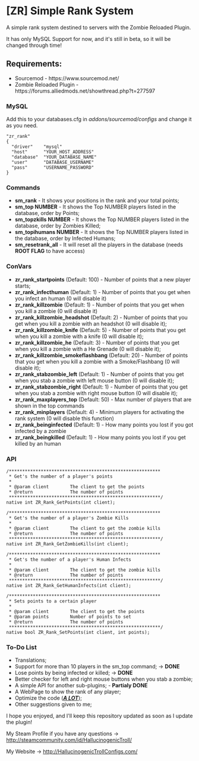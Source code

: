 <h1>[ZR] Simple Rank System</h1>

<p>A simple rank system destined to servers with the Zombie Reloaded Plugin.</p>
<p>It has only MySQL Support for now, and it's still in beta, so it will be changed through time!</p>

<h2>Requirements: </h2>
<ul>
  <li>Sourcemod - https://www.sourcemod.net/</li>
  <li>Zombie Reloaded Plugin - https://forums.alliedmods.net/showthread.php?t=277597</li>  
</ul>

<h3>MySQL</h3>
<p>Add this to your databases.cfg in <i>addons/sourcemod/configs</i> and change it as you need.

```
"zr_rank"
{
  "driver"    "mysql"
  "host"      "YOUR_HOST_ADDRESS"
  "database"  "YOUR_DATABASE_NAME"
  "user"      "DATABASE_USERNAME"
  "pass"      "USERNAME_PASSWORD"
}
```

<h3>Commands</h3>
<ul>
  <li><b>sm_rank</b> - It shows your positions in the rank and your total points;</li>
  <li><b>sm_top NUMBER</b> - It shows the Top NUMBER players listed in the database, order by Points;</li>
  <li><b>sm_topzkills NUMBER</b> - It shows the Top NUMBER players listed in the database, order by Zombies Killed;</li>
  <li><b>sm_topihumans NUMBER</b> - It shows the Top NUMBER players listed in the database, order by Infected Humans;</li>
  <li><b>sm_resetrank_all</b> - It will reset all the players in the database (needs <b>ROOT FLAG</b> to have access)</li>
</ul>

<h3>ConVars</h3>
<ul>
  <li><b>zr_rank_startpoints</b> (Default: 100) - Number of points that a new player starts;</li>
  <li><b>zr_rank_infecthuman</b> (Default: 1) - Number of points that you get when you infect an human (0 will disable it)</li>
  <li><b>zr_rank_killzombie</b> (Default: 1) - Number of points that you get when you kill a zombie (0 will disable it)</li>
  <li><b>zr_rank_killzombie_headshot</b> (Default: 2) - Number of points that you get when you kill a zombie with an headshot (0 will disable it);</li>
  <li><b>zr_rank_killzombie_knife</b> (Default: 5) - Number of points that you get when you kill a zombie with a knife (0 will disable it);</li>
  <li><b>zr_rank_killzombie_he</b> (Default: 3) - Number of points that you get when you kill a zombie with a He Grenade (0 will disable it);</li>
  <li><b>zr_rank_killzombie_smokeflashbang</b> (Default: 20) - Number of points that you get when you kill a zombie with a Smoke/Flashbang (0 will disable it);</li>
  <li><b>zr_rank_stabzombie_left</b> (Default: 1) - Number of points that you get when you stab a zombie with left mouse button (0 will disable it);</li>  
  <li><b>zr_rank_stabzombie_right</b> (Default: 1) - Number of points that you get when you stab a zombie with right mouse button (0 will disable it);</li>
  <li><b>zr_rank_maxplayers_top</b> (Default: 50) - Max number of players that are shown in the top commands</li>
  <li><b>zr_rank_minplayers</b> (Default: 4) - Minimum players for activating the rank system (0 will disable this function)</li>
  <li><b>zr_rank_beinginfected</b> (Default: 1) - How many points you lost if you got infected by a zombie</li>
  <li><b>zr_rank_beingkilled</b> (Default: 1) - How many points you lost if you get killed by an human</li>
</ul>

<h3>API</h3>

```Sourcepawn
/*********************************************************
 * Get's the number of a player's points
 *
 * @param client		The client to get the points
 * @return				The number of points		
 *********************************************************/
native int ZR_Rank_GetPoints(int client);

/*********************************************************
 * Get's the number of a player's Zombie Kills
 *
 * @param client		The client to get the zombie kills
 * @return				The number of points		
 *********************************************************/
native int ZR_Rank_GetZombieKills(int client);

/*********************************************************
 * Get's the number of a player's Human Infects
 *
 * @param client		The client to get the zombie kills
 * @return				The number of points		
 *********************************************************/
native int ZR_Rank_GetHumanInfects(int client);

/*********************************************************
 * Sets points to a certain player
 *
 * @param client		The client to get the points
 * @param points		Number of points to set
 * @return				The number of points	
 *********************************************************/
native bool ZR_Rank_SetPoints(int client, int points);
```
<h3>To-Do List</h3>
<ul>
  <li>Translations;</li>
  <li>Support for more than 10 players in the sm_top command; -> <b>DONE</b></li>
  <li>Lose points by being infected or killed; -> <b>DONE</b></li>
  <li>Better checker for left and right mouse buttons when you stab a zombie;</li>
  <li>A simple API for another sub-plugins; - <b>Partialy DONE</b></li>
  <li>A WebPage to show the rank of any player;</li>
  <li>Optimize the code (<b><i><u>A LOT</b></i></u>);</li>
  <li>Other suggestions given to me;</li>
</ul>

I hope you enjoyed, and I'll keep this repository updated as soon as I update the plugin!

My Steam Profile if you have any questions -> http://steamcommunity.com/id/HallucinogenicTroll/

My Website -> http://HallucinogenicTrollConfigs.com/

